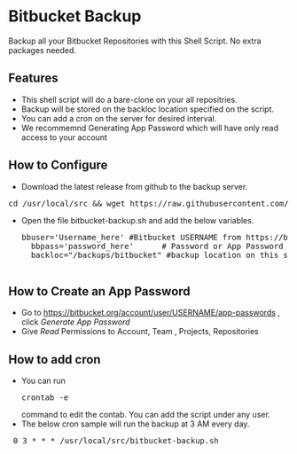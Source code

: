 # Bitbucket Backup
Backup all your Bitbucket Repositories with this Shell Script. No extra packages needed.


## Features
- This shell script will do a bare-clone on your all repositries. 
- Backup will be stored on the backloc location specified on the script.
- You can add a cron on the server for desired interval.
- We recommemnd Generating App Password which will have only read access to your account


## How to Configure
- Download the latest release from github to the backup server.
<pre>cd /usr/local/src && wget https://raw.githubusercontent.com/redhatjobin/bitbucket-backup/master/bitbucket-backup.sh</pre>
- Open the file bitbucket-backup.sh and add the below variables.

    <pre>bbuser='Username_here' #Bitbucket USERNAME from https://bitbucket.org/USERNAME/reponame. Email id will not work as username.
    bbpass='password_here'      # Password or App Password
    backloc="/backups/bitbucket" #backup location on this system
    </pre>

## How to Create an App Password
- Go to https://bitbucket.org/account/user/USERNAME/app-passwords , click *Generate App Password*
- Give *Read* Permissions to Account, Team , Projects, Repositories


## How to add cron

- You can run <pre>crontab -e</pre> command to edit the contab. You can add the script under any user.
- The below cron sample will run the backup at 3 AM every day.
<pre> 0 3 * * * /usr/local/src/bitbucket-backup.sh</pre>
